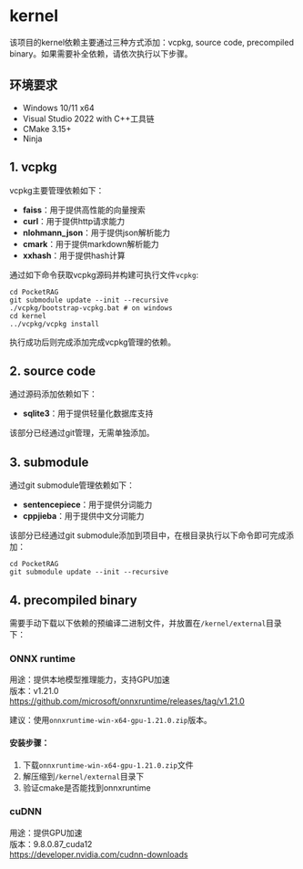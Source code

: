 ﻿# kernel
该项目的kernel依赖主要通过三种方式添加：vcpkg, source code, precompiled binary。如果需要补全依赖，请依次执行以下步骤。

## 环境要求
- Windows 10/11 x64
- Visual Studio 2022 with C++工具链
- CMake 3.15+
- Ninja

## 1. vcpkg
vcpkg主要管理依赖如下：
+ **faiss**：用于提供高性能的向量搜索
+ **curl**：用于提供http请求能力
+ **nlohmann_json**：用于提供json解析能力
+ **cmark**：用于提供markdown解析能力
+ **xxhash**：用于提供hash计算

通过如下命令获取vcpkg源码并构建可执行文件`vcpkg`:
```shell
cd PocketRAG
git submodule update --init --recursive
./vcpkg/bootstrap-vcpkg.bat # on windows
cd kernel
../vcpkg/vcpkg install
```
执行成功后则完成添加完成vcpkg管理的依赖。

## 2. source code
通过源码添加依赖如下：
+ **sqlite3**：用于提供轻量化数据库支持

该部分已经通过git管理，无需单独添加。
  
## 3. submodule
通过git submodule管理依赖如下：
+ **sentencepiece**：用于提供分词能力
+ **cppjieba**：用于提供中文分词能力

该部分已经通过git submodule添加到项目中，在根目录执行以下命令即可完成添加：
```shell
cd PocketRAG
git submodule update --init --recursive
```

## 4. precompiled binary
需要手动下载以下依赖的预编译二进制文件，并放置在`/kernel/external`目录下：

### ONNX runtime
用途：提供本地模型推理能力，支持GPU加速  
版本：v1.21.0  
https://github.com/microsoft/onnxruntime/releases/tag/v1.21.0

建议：使用`onnxruntime-win-x64-gpu-1.21.0.zip`版本。
#### 安装步骤：
1. 下载`onnxruntime-win-x64-gpu-1.21.0.zip`文件
2. 解压缩到`/kernel/external`目录下
3. 验证cmake是否能找到onnxruntime

### cuDNN
用途：提供GPU加速  
版本：9.8.0.87_cuda12  
https://developer.nvidia.com/cudnn-downloads

